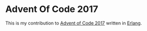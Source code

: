# Advent Of Code 2017
This is my contribution to [Advent of Code 2017](http://www.adventofcode.com/2017) written in [Erlang](http://www.erlang.org).
